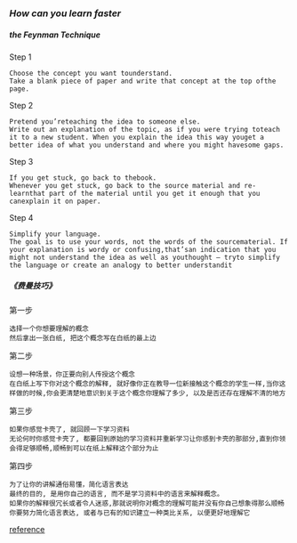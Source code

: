 ### _How can you learn faster_

##### _the Feynman Technique_

Step 1

    Choose the concept you want tounderstand. 
    Take a blank piece of paper and write that concept at the top ofthe page. 

Step 2

    Pretend you’reteaching the idea to someone else. 
    Write out an explanation of the topic, as if you were trying toteach it to a new student. When you explain the idea this way youget a better idea of what you understand and where you might havesome gaps. 

Step 3

    If you get stuck, go back to thebook. 
    Whenever you get stuck, go back to the source material and re-learnthat part of the material until you get it enough that you canexplain it on paper. 

Step 4

    Simplify your language. 
    The goal is to use your words, not the words of the sourcematerial. If your explanation is wordy or confusing,that’san indication that you might not understand the idea as well as youthought – tryto simplify the language or create an analogy to better understandit 


##### 《费曼技巧》

第一步

    选择一个你想要理解的概念
    然后拿出一张白纸, 把这个概念写在白纸的最上边

第二步

    设想一种场景，你正要向别人传授这个概念 
    在白纸上写下你对这个概念的解释, 就好像你正在教导一位新接触这个概念的学生一样,当你这样做的时候,你会更清楚地意识到关于这个概念你理解了多少, 以及是否还存在理解不清的地方

第三步

    如果你感觉卡壳了, 就回顾一下学习资料
    无论何时你感觉卡壳了, 都要回到原始的学习资料并重新学习让你感到卡壳的那部分,直到你领会得足够顺畅,顺畅到可以在纸上解释这个部分为止

第四步

    为了让你的讲解通俗易懂，简化语言表达
    最终的目的, 是用你自己的语言, 而不是学习资料中的语言来解释概念。
    如果你的解释很冗长或者令人迷惑,那就说明你对概念的理解可能并没有你自己想象得那么顺畅
    你要努力简化语言表达, 或者与已有的知识建立一种类比关系, 以便更好地理解它




[reference](https://www.quora.com/Learning-New-Things/How-can-you-learn-faster/answer/Acaz-Pereira)


